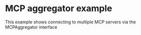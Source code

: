 # MCP aggregator example

This example shows connecting to multiple MCP servers via the MCPAggregator interface
